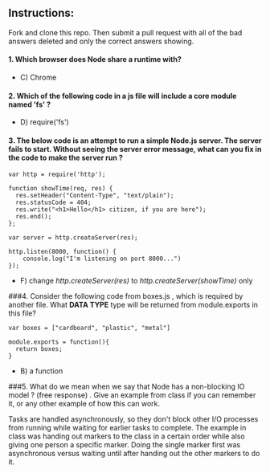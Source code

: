 ## Instructions: 
Fork and clone this repo.  Then submit a pull request with all of the bad answers deleted and only the correct answers showing. 

#### 1.  Which browser does Node share a runtime with?
* C) Chrome

#### 2.  Which of the following code in a js file will include a core module named 'fs' ?   
* D) require('fs')

#### 3.  The below code is an attempt to run a simple Node.js server. The server fails to start. Without seeing the server error message, what can you fix in the code to make the server run ? 

```
var http = require('http');

function showTime(req, res) {
  res.setHeader("Content-Type", "text/plain");
  res.statusCode = 404;
  res.write("<h1>Hello</h1> citizen, if you are here");
  res.end();
};

var server = http.createServer(res);

http.listen(8000, function() {
	console.log("I'm listening on port 8000...")
});

```

* F) change *http.createServer(res)* to  *http.createServer(showTime)* only 


###4. Consider the following code from boxes.js , which is required by another file.  What **DATA TYPE** type will be returned from module.exports in this file? 
```
var boxes = ["cardboard", "plastic", "metal"]

module.exports = function(){
  return boxes;
}

```

* B) a function

###5. What do we mean when we say that Node has a non-blocking IO model ?  (free response) . Give an example from class if you can remember it, or any other example of how this can work. 

Tasks are handled asynchronously, so they don't block other I/O processes from running while waiting for earlier tasks to complete.  The example in class was handing out markers to the class in a certain order while also giving one person a specific marker.  Doing the single marker first was asynchronous versus waiting until after handing out the other markers to do it.


